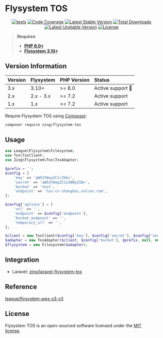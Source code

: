 # Flysystem TOS

<p align="center">
<a href="https://github.com/zingimmick/flysystem-tos/actions/workflows/tests.yml"><img src="https://github.com/zingimmick/flysystem-tos/actions/workflows/tests.yml/badge.svg?branch=3.x" alt="tests"></a>
<a href="https://codecov.io/gh/zingimmick/flysystem-tos"><img src="https://codecov.io/gh/zingimmick/flysystem-tos/branch/3.x/graph/badge.svg" alt="Code Coverage" /></a>
<a href="https://packagist.org/packages/zing/flysystem-tos"><img src="https://poser.pugx.org/zing/flysystem-tos/v/stable.svg" alt="Latest Stable Version"></a>
<a href="https://packagist.org/packages/zing/flysystem-tos"><img src="https://poser.pugx.org/zing/flysystem-tos/downloads" alt="Total Downloads"></a>
<a href="https://packagist.org/packages/zing/flysystem-tos"><img src="https://poser.pugx.org/zing/flysystem-tos/v/unstable.svg" alt="Latest Unstable Version"></a>
<a href="https://packagist.org/packages/zing/flysystem-tos"><img src="https://poser.pugx.org/zing/flysystem-tos/license" alt="License"></a>
</p>

> **Requires**
> - **[PHP 8.0+](https://php.net/releases/)**
> - **[Flysystem 3.10+](https://github.com/thephpleague/flysystem/releases)**

## Version Information

| Version | Flysystem | PHP Version | Status                  |
|:--------|:----------|:------------|:------------------------|
| 3.x     | 3.10+     | >= 8.0      | Active support :rocket: |
| 2.x     | 2.x - 3.x | >= 7.2      | Active support          |
| 1.x     | 1.x       | >= 7.2      | Active support          |

Require Flysystem TOS using [Composer](https://getcomposer.org):

```bash
composer require zing/flysystem-tos
```

## Usage

```php
use League\Flysystem\Filesystem;
use Tos\TosClient;
use Zing\Flysystem\Tos\TosAdapter;

$prefix = '';
$config = [
    'key' => 'aW52YWxpZC1rZXk=',
    'secret' => 'aW52YWxpZC1zZWNyZXQ=',
    'bucket' => 'test',
    'endpoint' => 'tos-cn-shanghai.volces.com',
];

$config['options'] = [
    'url' => '',
    'endpoint' => $config['endpoint'], 
    'bucket_endpoint' => '',
    'temporary_url' => '',
];

$client = new TosClient($config['key'], $config['secret'], $config['endpoint']);
$adapter = new TosAdapter($client, $config['bucket'], $prefix, null, null, $config['options']);
$flysystem = new Filesystem($adapter);
```

## Integration

- Laravel: [zing/laravel-flysystem-tos](https://github.com/zingimmick/laravel-flysystem-tos)

## Reference

[league/flysystem-aws-s3-v3](https://github.com/thephpleague/flysystem-aws-s3-v3)

## License

Flysystem TOS is an open-sourced software licensed under the [MIT license](LICENSE).
